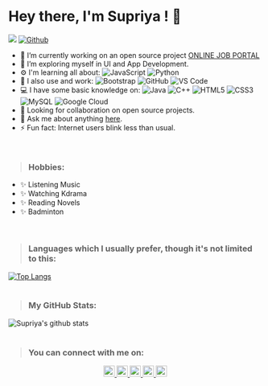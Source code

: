 # Hey there, I'm Supriya ! 👋

![](https://visitor-badge.laobi.icu/badge?page_id=supriyasinhaa.supriyasinhaa) 
[![Github](https://img.shields.io/github/followers/supriyasinhaa?label=Follow&style=social)](https://github.com/supriyasinhaa)

* 🔭 I’m currently working on an open source project <a href="https://github.com/supriyasinhaa/ONLINE-JOB-PORTAL">ONLINE JOB PORTAL</a>
* 🌱 I’m exploring myself in UI and App Development.
* ⚙️ I'm learning all about: 
![JavaScript](https://img.shields.io/badge/-JavaScript-black?style=flat-square&logo=javascript)
![Python](https://img.shields.io/badge/-Python-black?style=flat-square&logo=Python)
* 🚀 I also use and work:
![Bootstrap](https://img.shields.io/badge/-Bootstrap-563D7C?style=flat-square&logo=bootstrap)
![GitHub](https://img.shields.io/badge/-GitHub-181717?style=flat-square&logo=github)
![VS Code](https://img.shields.io/badge/-VS%20Code-007ACC?style=plastic&logo=visual-studio-code)
* 💻 I have some basic knowledge on:
![Java](https://img.shields.io/badge/-java-E34A86?style=flat-square&logo=java)
![C++](https://img.shields.io/badge/-C++-00599C?style=flat-square&logo=c)
![HTML5](https://img.shields.io/badge/-HTML5-E34F26?style=flat-square&logo=html5&logoColor=white)
![CSS3](https://img.shields.io/badge/-CSS3-1572B6?style=flat-square&logo=css3)
![MySQL](https://img.shields.io/badge/-MySQL-black?style=flat-square&logo=mysql)
![Google Cloud](https://img.shields.io/badge/Google%20Cloud-black?style=flat-square&logo=google-cloud)
* 👯 Looking for collaboration on open source projects.
* 💬 Ask me about anything <a href="https://www.linkedin.com/in/supriyasinhaa">here</a>.
* ⚡ Fun fact: Internet users blink less than usual.
<br>

>### Hobbies:
* ✨ Listening Music
* ✨ Watching Kdrama
* ✨ Reading Novels
* ✨ Badminton

<!--# Blog posts
<!-- BLOG-POST-LIST:START -->
<!-- BLOG-POST-LIST:END -->
<br> 

>### Languages which I usually prefer, though it's not limited to this:
[![Top Langs](https://github-readme-stats.vercel.app/api/top-langs/?username=supriyasinhaa&layout=compact&theme=tokyonight)](https://github.com/supriyasinhaa)
<br><br>

>### My GitHub Stats:
![Supriya's github stats](https://github-readme-stats.vercel.app/api?username=supriyasinhaa&show_icons=true&theme=radical)
<br><br>

>### You can connect with me on:
<p align="center">
<a href="https://discord.gg/">
  <img alt="Supriya's Discord" width="22px" src="https://cdn.jsdelivr.net/npm/simple-icons@v3/icons/discord.svg" />
</a>
<a href="https://twitter.com/supriyasinhaa">
  <img alt="Supriya Sinha | Twitter" width="22px" src="https://cdn.jsdelivr.net/npm/simple-icons@v3/icons/twitter.svg" />
</a>
<a href="https://www.linkedin.com/in/supriyasinhaa">
  <img alt="Supriya's LinkedIn" width="22px" src="https://cdn.jsdelivr.net/npm/simple-icons@v3/icons/linkedin.svg" />
</a>
<a href="https://t.me/supriyasinhaa">
  <img alt="Supriya's Telegram" width="22px" src="https://cdn.jsdelivr.net/npm/simple-icons@v3/icons/telegram.svg" />
</a>
<a href="https://www.instagram.com/supriyasinhaa">
  <img alt="Supriya's Instagram" width="22px" src="https://cdn.jsdelivr.net/npm/simple-icons@v3/icons/instagram.svg" />
</a></p>
<br>
